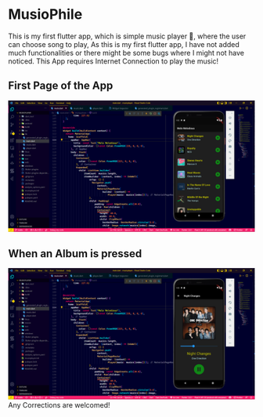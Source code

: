 # MusioPhile
This is my first flutter app, which is simple music player 🎵, where the user can choose song to play, As this is my first flutter app, I have not added much functionalities or there might be some bugs where I might not have noticed. This App requires Internet Connection to play the music!
## First Page of the App
![Intro Page of the App](https://raw.githubusercontent.com/NyanCyanide/MusioPhile/master/assets/pic1.png)

## When an Album is pressed
![When album of the song is pressed](https://raw.githubusercontent.com/NyanCyanide/MusioPhile/master/assets/pic2.png)
Any Corrections are welcomed!
